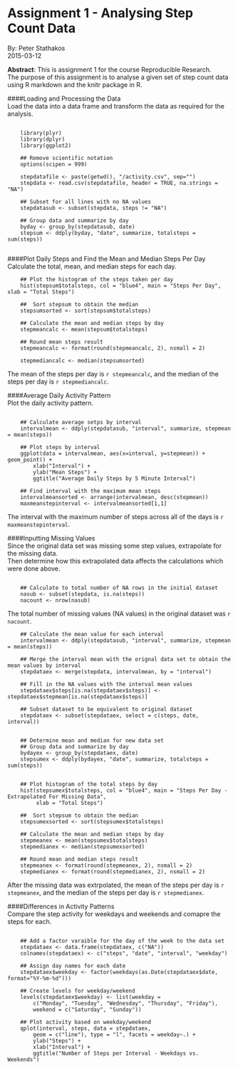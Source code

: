 Assignment 1 - Analysing Step Count Data
========================================

By: Peter Stathakos  
2015-03-12

**Abstract**: This is assignment 1 for the course Reproducible Research.  
The purpose of this assignment is to analyse a given set of step count data using R markdown and the knitr package in R.  


####Loading and Processing the Data  
Load the data into a data frame and transform the data as required for the analysis.  
```{r loaddata, echo = TRUE}

    library(plyr)
    library(dplyr)
    library(ggplot2)

    ## Remove scientific notation
    options(scipen = 999)
    
    stepdatafile <- paste(getwd(), "/activity.csv", sep="")
    stepdata <- read.csv(stepdatafile, header = TRUE, na.strings = "NA")
    
    ## Subset for all lines with no NA values
    stepdatasub <- subset(stepdata, steps != "NA")
        
    ## Group data and summarize by day
    byday <- group_by(stepdatasub, date)
    stepsum <- ddply(byday, "date", summarize, totalsteps = sum(steps))
 
```


####Plot Daily Steps and Find the Mean and Median Steps Per Day  
Calculate the total, mean, and median steps for each day.  
```{r averagesteps, echo = TRUE}
    ## Plot the histogram of the steps taken per day
    hist(stepsum$totalsteps, col = "blue4", main = "Steps Per Day", xlab = "Total Steps")

    ##  Sort stepsum to obtain the median
    stepsumsorted <- sort(stepsum$totalsteps)
        
    ## Calculate the mean and median steps by day
    stepmeancalc <- mean(stepsum$totalsteps)
    
    ## Round mean steps result
    stepmeancalc <- format(round(stepmeancalc, 2), nsmall = 2)
    
    stepmediancalc <- median(stepsumsorted)

```
The mean of the steps per day is `r stepmeancalc`, and the median of the steps per day is `r stepmediancalc`.  



####Average Daily Activity Pattern  
Plot the daily activity pattern.  
```{r plotdata1, echo = TRUE}

    ## Calculate average setps by interval
    intervalmean <- ddply(stepdatasub, "interval", summarize, stepmean = mean(steps))
    
    ## Plot steps by interval
    ggplot(data = intervalmean, aes(x=interval, y=stepmean)) + geom_point() +
        xlab("Interval") +
        ylab("Mean Steps") +
        ggtitle("Average Daily Steps by 5 Minute Interval")

    ## Find interval with the maximum mean steps
    intervalmeansorted <- arrange(intervalmean, desc(stepmean))
    maxmeanstepinterval <- intervalmeansorted[1,1]

```
The interval with the maximum number of steps across all of the days is `r maxmeanstepinterval`.



####Inputting Missing Values  
Since the original data set was missing some step values, extrapolate for the missing data.    
Then determine how this extrapolated data affects the calculations which were done above.  
```{r missingdata, echo = TRUE}

    ## Calculate to total number of NA rows in the initial dataset
    nasub <- subset(stepdata, is.na(steps))
    nacount <- nrow(nasub)

```
The total number of missing values (NA values) in the original dataset was `r nacount`. 

```{r extrapolatemissingdata}
    ## Calculate the mean value for each interval
    intervalmean <- ddply(stepdatasub, "interval", summarize, stepmean = mean(steps))
    
    ## Merge the interval mean with the orignal data set to obtain the mean values by interval
    stepdataex <- merge(stepdata, intervalmean, by = "interval")
    
    ## Fill in the NA values with the interval mean values
    stepdataex$steps[is.na(stepdataex$steps)] <- stepdataex$stepmean[is.na(stepdataex$steps)]
    
    ## Subset dataset to be equivalent to original dataset
    stepdataex <- subset(stepdataex, select = c(steps, date, interval))
        
    
    ## Determine mean and median for new data set
    ## Group data and summarize by day
    bydayex <- group_by(stepdataex, date)
    stepsumex <- ddply(bydayex, "date", summarize, totalsteps = sum(steps))
        
        
    ## Plot histogram of the total steps by day
    hist(stepsumex$totalsteps, col = "blue4", main = "Steps Per Day - Extrapolated For Missing Data",
         xlab = "Total Steps")
        
    ##  Sort stepsum to obtain the median
    stepsumexsorted <- sort(stepsumex$totalsteps)
        
    ## Calculate the mean and median steps by day
    stepmeanex <- mean(stepsumex$totalsteps)
    stepmedianex <- median(stepsumexsorted)

    ## Round mean and median steps result
    stepmeanex <- format(round(stepmeanex, 2), nsmall = 2)
    stepmedianex <- format(round(stepmedianex, 2), nsmall = 2)

```
After the missing data was extrpolated, the mean of the steps per day is `r stepmeanex`, and the median of the steps per day is `r stepmedianex`.  



####Differences in Activity Patterns  
Compare the step activity for weekdays and weekends and comapre the steps for each.  
```{r plotdata2, echo = TRUE}
 
    ## Add a factor varaible for the day of the week to the data set
    stepdataex <- data.frame(stepdataex, c("NA"))
    colnames(stepdataex) <- c("steps", "date", "interval", "weekday")
    
    ## Assign day names for each date
    stepdataex$weekday <- factor(weekdays(as.Date(stepdataex$date, format="%Y-%m-%d")))
    
    ## Create levels for weekday/weekend
    levels(stepdataex$weekday) <- list(weekday = 
        c("Monday", "Tuesday", "Wednesday", "Thursday", "Friday"), 
        weekend = c("Saturday", "Sunday"))
        
    ## Plot activity based on weekday/weekend
    qplot(interval, steps, data = stepdataex, 
        geom = c("line"), type = "l", facets = weekday~.) + 
        ylab("Steps") +
        xlab("Interval") + 
        ggtitle("Number of Steps per Interval - Weekdays vs. Weekends") 
    
```
